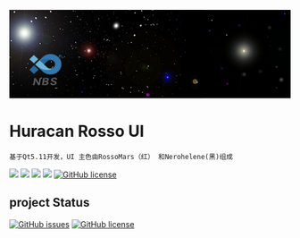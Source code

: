 ![](https://github.com/NBSChain/NBS-QML/blob/master/HuracanRosso/images/bg.png?raw=true)
# Huracan Rosso UI
    基于Qt5.11开发，UI 主色由RossoMars（红） 和Nerohelene(黑)组成

![](https://img.shields.io/badge/%E7%89%88%E6%9D%83%E8%AE%B8%E5%8F%AF-MIT-orange.svg)
![](https://img.shields.io/badge/Qt-5.11-blue.svg)
![](https://img.shields.io/badge/QtQuick-2.2-blue.svg)
![](https://img.shields.io/badge/VS-2017-blue.svg)
[![GitHub license](https://img.shields.io/github/license/NBSChain/NBS-QML.svg)](https://github.com/NBSChain/NBS-QML/blob/master/LICENSE)


## project Status

[![GitHub issues](https://img.shields.io/github/issues/NBSChain/NBS-QML.svg)](https://github.com/NBSChain/NBS-QML/issues)
[![GitHub license](https://img.shields.io/github/license/NBSChain/NBS-QML.svg)](https://github.com/NBSChain/NBS-QML/blob/master/LICENSE)

